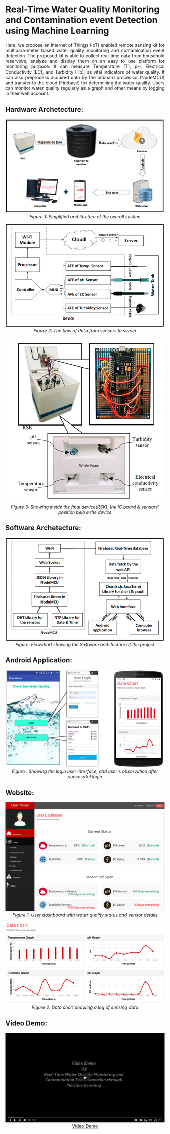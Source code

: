 # Real-Time Water Quality Monitoring and Contamination event Detection using Machine Learning
<p align="justify" >
Here, we propose an Internet of Things (IoT) enabled remote sensing kit for multipara-meter based water quality monitoring and contamination event detection. The proposed kit is able to collect real-time data from household reservoirs, analyze and display them on an easy to use platform for monitoring purpose. It can measure Temperature (T), pH, Electrical Conductivity (EC), and Turbidity (Tb), as vital indicators of water quality. It can also preprocess acquired data by the onboard processor (NodeMCU) and transfer to the cloud (Firebase) for determining the water quality. Users can monitor water quality regularly as a graph and other means by logging in their web account.
</p>

## Hardware Archetecture:
<p align="center"><img src="project_imgs/figure_1.png">
<br><i>Figure 1: Simplified architecture of the overall system</i>
</p>
<p align="center"><img src="project_imgs/figure_2.png">
  <br><i>Figure 2: The flow of data from sensors to server</i>
</p>
<p align="center"><img src="project_imgs/figure_4.png">
  <br><i>Figure 3: Showing inside the final device(RSK), the IC board & sensors’ position below the device</i>
</p>


## Software Archetecture:
<p align="center"><img src="project_imgs/figure_3.png">
  <br><i>Figure: Flowchart showing the Software architecture of the project</i>
</p>


## Android Application:
<p align="center"><img src="project_imgs/android_app_(UI).jpg">
<br><i>Figure : Showing the login user interface, and user's observation after successful login</i>
</p>

## Website:
<p align="center"><img src="project_imgs/web.png">
<br><i>Figure 1: User dashboard with water quality status and sensor details</i>
</p>

<p align="center"><img src="project_imgs/web2.png">
<br><i>Figure 2: Data chart showing a log of sensing data</i>
</p>

## Video Demo: 
<p align="center">
  <img src="project_imgs/video.png" width="600px">
  <br><a href="https://www.youtube.com/watch?v=Lfle9G2NlAs&list=PLWdzmf_yjOGuscKK0aBLP5xYphjYk2Bci&index=9&t=0s">Video Demo</a>
</p>
